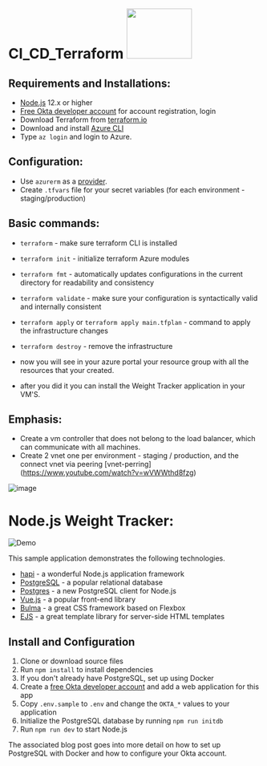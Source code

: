 # CI_CD_Terraform  <img src="https://user-images.githubusercontent.com/71599740/140194394-8d8b8fe8-a7d6-4b2b-938e-e5b00dea3bd4.png" width="130" height="100"/>  


## Requirements and Installations:
* [Node.js](https://nodejs.org/) 12.x or higher
* [Free Okta developer account](https://developer.okta.com/) for account registration, login
* Download Terraform from [terraform.io](https://www.terraform.io/downloads.html)
* Download and install [Azure CLI](https://docs.microsoft.com/en-us/cli/azure/install-azure-cli)
* Type `az login` and login to Azure.

## Configuration:
* Use `azurerm` as a [provider](https://www.terraform.io/docs/language/providers/configuration.html).
* Create `.tfvars` file for your secret variables (for each environment - staging/production)

## Basic commands:
* `terraform` - make sure terraform CLI is installed
* `terraform init` - initialize terraform Azure modules
* `terraform fmt` - automatically updates configurations in the current directory for readability and consistency
* `terraform validate` - make sure your configuration is syntactically valid and internally consistent
* `terraform apply` or `terraform apply main.tfplan` - command to apply the infrastructure changes
* `terraform destroy` - remove the infrastructure

* now you will see in your azure portal your resource group with all the resources that your created.
* after you did it you can install the  Weight Tracker application in your VM'S.

## Emphasis:
* Create a vm controller that does not belong to the load balancer, which can communicate with all machines.
* Create 2 vnet one per environment - staging / production, and the connect vnet via peering [vnet-perring] (https://www.youtube.com/watch?v=wVWWthd8fzg)

![image](https://user-images.githubusercontent.com/71599740/140195050-03fbd26b-8c20-45b9-bb7e-61bc1c5f6d2c.png)

# Node.js Weight Tracker:

![Demo](docs/build-weight-tracker-app-demo.gif)

This sample application demonstrates the following technologies.

* [hapi](https://hapi.dev) - a wonderful Node.js application framework
* [PostgreSQL](https://www.postgresql.org/) - a popular relational database
* [Postgres](https://github.com/porsager/postgres) - a new PostgreSQL client for Node.js
* [Vue.js](https://vuejs.org/) - a popular front-end library
* [Bulma](https://bulma.io/) - a great CSS framework based on Flexbox
* [EJS](https://ejs.co/) - a great template library for server-side HTML templates


## Install and Configuration

1. Clone or download source files
1. Run `npm install` to install dependencies
1. If you don't already have PostgreSQL, set up using Docker
1. Create a [free Okta developer account](https://developer.okta.com/) and add a web application for this app
1. Copy `.env.sample` to `.env` and change the `OKTA_*` values to your application
1. Initialize the PostgreSQL database by running `npm run initdb`
1. Run `npm run dev` to start Node.js

The associated blog post goes into more detail on how to set up PostgreSQL with Docker and how to configure your Okta account.
